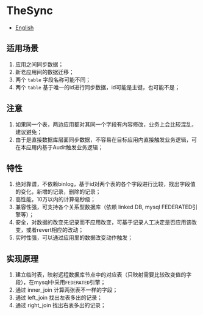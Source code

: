 # TheSync

* [English](./README.en.md)


## 适用场景
1. 应用之间同步数据；
2. 新老应用间的数据迁移；
2. 两个 `table` 字段名称可能不同；
3. 两个 `table` 基于唯一的id进行同步数据，id可能是主键，也可能不是；

## 注意
1. 如果同一个表，两边应用都对其同一个字段有内容修改，业务上会比较混乱，建议避免；
2. 由于是直接数据库层面同步数据，不容易在目标应用内直接触发业务逻辑，可在本应用内基于Audit触发业务逻辑；

## 特性
1. 绝对靠谱，不依赖binlog，基于id对两个表的各个字段进行比较，找出字段值的变化，新增的记录，删除的记录；
2. 高性能，10万以内的计算毫秒级；
3. 兼容性强，可支持各个关系型数据库（依赖 linked DB, mysql FEDERATED引擎等）；
4. 安全，对数据的改变先记录而不应用改变，可基于记录人工决定是否应用该改变，或者revert相应的改动；
5. 实时性强，可以通过应用里的数据改变动作触发；
 
## 实现原理
1. 建立临时表，映射远程数据库节点中的对应表（只映射需要比较改变值的字段），在mysql中采用`FEDERATED`引擎；
2. 通过 inner_join 计算两张表不一样的字段；
3. 通过 left_join 找出左表多出的记录；
4. 通过 right_join 找出右表多出的记录； 

##
